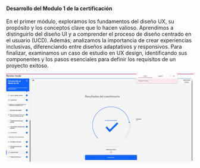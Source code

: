 #### Desarrollo del Modulo 1 de la certificación


En el primer módulo, exploramos los fundamentos del diseño UX, su propósito y los conceptos clave que lo hacen valioso. Aprendimos a distinguirlo del diseño UI y a comprender el proceso de diseño centrado en el usuario (UCD). Además, analizamos la importancia de crear experiencias inclusivas, diferenciando entre diseños adaptativos y responsivos. Para finalizar, examinamos un caso de estudio en UX design, identificando sus componentes y los pasos esenciales para definir los requisitos de un proyecto exitoso.

![alt text](01-user-experience-design/img/Modulo1.png.jpeg)
